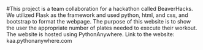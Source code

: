 #This project is a team collaboration for a hackathon called BeaverHacks.
We utilized Flask as the framework and used python, html, and css, and bootstrap to format the webpage.
The purpose of this website is to show the user the appropriate number of plates needed to execute their workout.
The website is hosted using PythonAnywhere.
Link to the website: kaa.pythonanywhere.com

